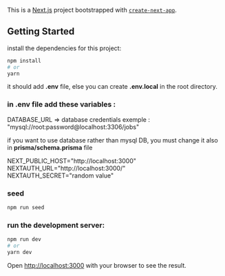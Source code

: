 This is a [Next.js](https://nextjs.org/) project bootstrapped with [`create-next-app`](https://github.com/vercel/next.js/tree/canary/packages/create-next-app).

## Getting Started

install the dependencies for this project:
 ```bash
 npm install
 # or
 yarn
 ```
it should add **.env** file, else you can create **.env.local** in the root directory.

### in .env file add these variables :

DATABASE_URL => database credentials
exemple : "mysql://root:password@localhost:3306/jobs"

if you want to use database rather than mysql DB, you must change it also in **prisma/schema.prisma** file

NEXT_PUBLIC_HOST="http://localhost:3000" <br />
NEXTAUTH_URL="http://localhost:3000/" <br />
NEXTAUTH_SECRET="random value"

### seed
 ```bash
 npm run seed
 ```

### run the development server:

```bash
npm run dev
# or
yarn dev
```

Open [http://localhost:3000](http://localhost:3000) with your browser to see the result.


